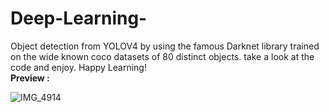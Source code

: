 # Deep-Learning-
Object detection from YOLOV4 by using the famous Darknet library trained on the wide known coco datasets of 80 distinct objects.
take a look at the code and enjoy.
Happy Learning! &nbsp;   
**Preview :**


![IMG_4914](https://user-images.githubusercontent.com/85788605/190886837-2c0288e9-5c5d-43f0-8a01-e9746c61f99b.jpg)

